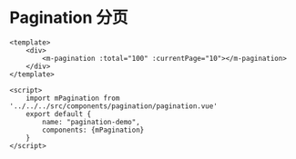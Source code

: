 # Pagination 分页

<ClientOnly>
  <pagination-demo/>
</ClientOnly>

```vue
<template>
    <div>
        <m-pagination :total="100" :currentPage="10"></m-pagination>
    </div>
</template>

<script>
    import mPagination from '../../../src/components/pagination/pagination.vue'
    export default {
        name: "pagination-demo",
        components: {mPagination}
    }
</script>
```